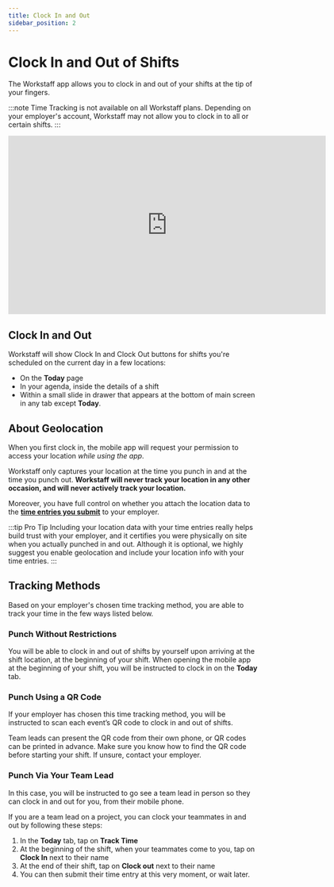 ```yaml
---
title: Clock In and Out
sidebar_position: 2
---
```


# Clock In and Out of Shifts

The Workstaff app allows you to clock in and out of your shifts at the tip of your fingers.

:::note
Time Tracking is not available on all Workstaff plans. Depending on your employer's account, Workstaff may not allow
you to clock in to all or certain shifts.
:::

<iframe width="640" height="360" src="https://www.loom.com/embed/40b56d51d7ad485daa205f73624da030" frameborder="0" webkitallowfullscreen mozallowfullscreen allowfullscreen></iframe>

## Clock In and Out

Workstaff will show Clock In and Clock Out buttons for shifts you're scheduled on the current day in a few locations:

- On the **Today** page
- In your agenda, inside the details of a shift
- Within a small slide in drawer that appears at the bottom of main screen in any tab except **Today**.

## About Geolocation 

When you first clock in, the mobile app will request your permission to access your location *while using the app*.

Workstaff only captures your location at the time you punch in and at the time you punch out. **Workstaff will never 
track your location in any other occasion, and will never actively track your location.**

Moreover, you have full control on whether you attach the location data to the 
[**time entries you submit**](./report-your-time.md) to your employer.

:::tip Pro Tip
Including your location data with your time entries really helps build trust with your employer, and it certifies you were
physically on site when you actually punched in and out. Although it is optional,
we highly suggest you enable geolocation and include your location info with your time entries.
:::

## Tracking Methods

Based on your employer's chosen time tracking method, you are able to track your time in the few ways listed below.

### Punch Without Restrictions
You will be able to clock in and out of shifts by yourself upon arriving at the shift location, at the beginning of your shift. 
When opening the mobile app at the beginning of your shift, you will be instructed to clock in on the **Today** tab.

### Punch Using a QR Code 

If your employer has chosen this time tracking method, you will be instructed to scan each event’s QR code to clock in 
and out of shifts.

Team leads can present the QR code from their own phone, or QR codes can be printed in advance. Make sure 
you know how to find the QR code before starting your shift. If unsure, contact your employer.

### Punch Via Your Team Lead

In this case, you will be instructed to go see a team lead in person so they can clock in and out for you, from their mobile phone. 

If you are a team lead on a project, you can clock your teammates in and out by following these steps: 
1. In the **Today** tab, tap on **Track Time** 
2. At the beginning of the shift, when your teammates come to you, tap on **Clock In** next to their name
3. At the end of their shift, tap on **Clock out** next to their name
4. You can then submit their time entry at this very moment, or wait later.
